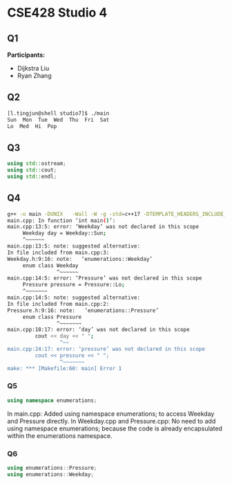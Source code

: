 # CSE428 Studio 4

## Q1

**Participants:**

- Dijkstra Liu
- Ryan Zhang

## Q2

```bash
[l.tingjun@shell studio7]$ ./main
Sun  Mon  Tue  Wed  Thu  Fri  Sat
Lo  Med  Hi  Pop
```

## Q3

```C++
using std::ostream;
using std::cout;
using std::endl;
```

## Q4

```bash
g++ -o main -DUNIX   -Wall -W -g -std=c++17 -DTEMPLATE_HEADERS_INCLUDE_SOURCE main.cpp Pressure.cpp Weekday.cpp
main.cpp: In function ‘int main()’:
main.cpp:13:5: error: ‘Weekday’ was not declared in this scope
     Weekday day = Weekday::Sun;
     ^~~~~~~
main.cpp:13:5: note: suggested alternative:
In file included from main.cpp:3:
Weekday.h:9:16: note:   ‘enumerations::Weekday’
     enum class Weekday
                ^~~~~~~
main.cpp:14:5: error: ‘Pressure’ was not declared in this scope
     Pressure pressure = Pressure::Lo;
     ^~~~~~~~
main.cpp:14:5: note: suggested alternative:
In file included from main.cpp:2:
Pressure.h:9:16: note:   ‘enumerations::Pressure’
     enum class Pressure
                ^~~~~~~~
main.cpp:18:17: error: ‘day’ was not declared in this scope
         cout << day << " ";
                 ^~~
main.cpp:24:17: error: ‘pressure’ was not declared in this scope
         cout << pressure << " ";
                 ^~~~~~~~
make: *** [Makefile:60: main] Error 1
```

### Q5

```C++
using namespace enumerations;
```

In main.cpp: Added using namespace enumerations; to access Weekday and Pressure directly.
In Weekday.cpp and Pressure.cpp: No need to add using namespace enumerations; because the code is already encapsulated within the enumerations namespace.

### Q6

```C++
using enumerations::Pressure;
using enumerations::Weekday;
```
